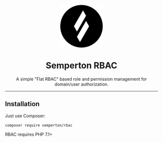 <div align="center">
<a href="https://github.com/semperton">
<img width="140" src="https://raw.githubusercontent.com/semperton/.github/main/readme-logo.svg" alt="Semperton">
</a>
<h1>Semperton RBAC</h1>
<p>A simple "Flat RBAC" based role and permission management for domain/user authorization.</p>
</div>

---

## Installation

Just use Composer:

```
composer require semperton/rbac
```
RBAC requires PHP 7.1+
